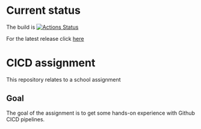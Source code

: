 # Current status
The build is [![Actions Status](https://github.com/RipplB/cicd/workflows/Test,%20build%20and%20release/badge.svg)](https://github.com/RipplB/cicd/actions)

For the latest release click [here](https://github.com/RipplB/cicd/releases/tag/latest)

# CICD assignment
This repository relates to a school assignment

## Goal
The goal of the assignment is to get some hands-on experience with Github CICD pipelines.